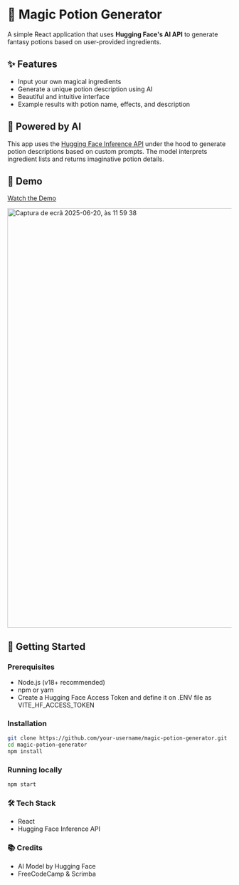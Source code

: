 # 🧪 Magic Potion Generator

A simple React application that uses **Hugging Face's AI API** to generate fantasy potions based on user-provided ingredients.

## ✨ Features

- Input your own magical ingredients
- Generate a unique potion description using AI
- Beautiful and intuitive interface
- Example results with potion name, effects, and description

## 🧠 Powered by AI

This app uses the [Hugging Face Inference API](https://huggingface.co/inference-api) under the hood to generate potion descriptions based on custom prompts. The model interprets ingredient lists and returns imaginative potion details.

## 📸 Demo

[Watch the Demo](https://youtu.be/OWpSX9Hjg9Y)

<img width="942" alt="Captura de ecrã 2025-06-20, às 11 59 38" src="https://github.com/user-attachments/assets/9a4cd5b5-bc89-4794-b3c1-e62f38ab877b" />


## 🚀 Getting Started

### Prerequisites

- Node.js (v18+ recommended)
- npm or yarn
- Create a Hugging Face Access Token and define it on .ENV file as VITE_HF_ACCESS_TOKEN

### Installation

```bash
git clone https://github.com/your-username/magic-potion-generator.git
cd magic-potion-generator
npm install
```
### Running locally

```bash
npm start
```

### 🛠️ Tech Stack

- React
- Hugging Face Inference API

### 📚 Credits

- AI Model by Hugging Face
- FreeCodeCamp & Scrimba


